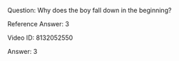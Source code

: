 Question: Why does the boy fall down in the beginning?

Reference Answer: 3

Video ID: 8132052550

Answer: 3

